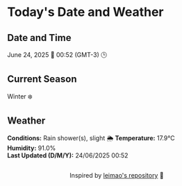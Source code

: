  # Today's Date and Weather
    
## Date and Time
June 24, 2025 📅
00:52 (GMT-3) 🕒

## Current Season
Winter ❄️
## Weather 
**Conditions:** Rain shower(s), slight 🌦️
**Temperature:** 17.9°C  
**Humidity:** 91.0%  
**Last Updated (D/M/Y):** 24/06/2025 00:52
##
<div align="center">Inspired by <a href="https://github.com/leimao/What-Is-The-Date-Today">leimao's repository</a> 🌱</div>
